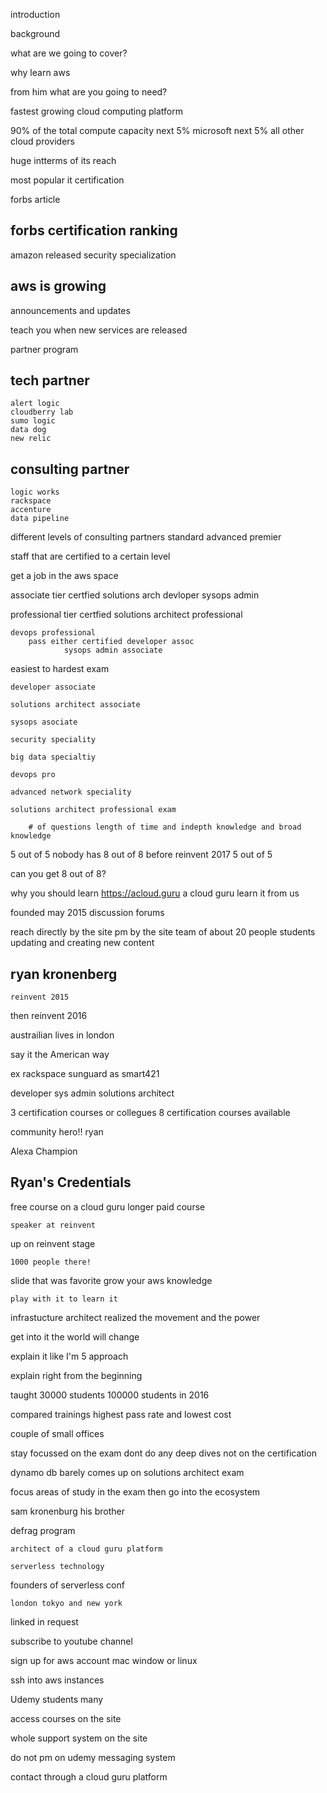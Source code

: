 introduction 

background

what are we going to cover?

why learn aws 

from him
what are you going to need?

fastest growing cloud computing platform

90% of the total compute capacity
    next 5% microsoft
    next 5% all other cloud providers

huge intterms of its reach

most popular it certification

forbs article

forbs certification ranking
------------------------------
amazon released security specialization

aws is growing
------------------------------
announcements and updates 

teach you when new services are released

partner program

tech partner
------------------------------
	alert logic
	cloudberry lab
	sumo logic
	data dog
	new relic

consulting partner
------------------------------
	logic works
	rackspace
	accenture
	data pipeline

different levels of consulting partners
    standard
    advanced
    premier

staff that are certified to a certain level

get a job in the aws space

associate tier
certfied solutions arch
	devloper
	sysops admin

professional tier
	certfied solutions architect professional
	
	devops professional
		pass either certified developer assoc
				sysops admin associate

easiest to hardest exam

	developer associate

	solutions architect associate
	
	sysops asociate
	
	security speciality

	big data specialtiy

	devops pro	

	advanced network speciality

	solutions architect professional exam

		# of questions length of time and indepth knowledge and broad knowledge

5 out of 5
	nobody has 8 out of 8
    before reinvent 2017
    5 out of 5

can you get 8 out of 8?

why you should learn 
    https://acloud.guru
	a cloud guru
	learn it from us

founded may 2015
	discussion forums

reach directly by the site pm by the site
	team of about 20 people
	students
	updating and creating new content


ryan kronenberg
------------------------------
	reinvent 2015

then reinvent 2016

austrailian lives in london

say it the American way

ex rackspace sunguard as smart421

developer sys admin solutions architect

3 certification courses
	or collegues
8 certification courses available

community hero!!
	ryan

Alexa Champion

Ryan's Credentials
------------------------------

free course on a cloud guru
	longer paid course 

	speaker at reinvent

up on reinvent stage

	1000 people there!
slide that was favorite 
	grow your aws knowledge
	
	play with it to learn it 

infrastucture architect
	realized the movement
	and the power

get into it the world will change

explain it like I'm 5 approach

explain right from the beginning

taught 30000 students 100000 students in 2016

compared trainings highest pass rate and lowest cost

couple of small offices

stay focussed on the exam
	dont do any deep dives not on the certification

dynamo db barely comes up on solutions architect exam

focus areas of study in the exam then go into the ecosystem

sam kronenburg his brother

defrag program

	architect of a cloud guru platform

	serverless technology

founders of serverless conf

	london tokyo and new york


linked in request

subscribe to youtube channel

sign up for aws account 
	mac window or linux

ssh into aws instances

Udemy students many 

access courses on the site

whole support system on the site

do not pm on udemy messaging system

contact through a cloud guru platform


